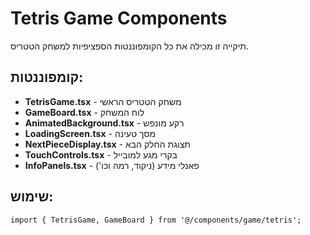 # Tetris Game Components

תיקייה זו מכילה את כל הקומפוננטות הספציפיות למשחק הטטריס.

## קומפוננטות:

- **TetrisGame.tsx** - משחק הטטריס הראשי
- **GameBoard.tsx** - לוח המשחק
- **AnimatedBackground.tsx** - רקע מונפש
- **LoadingScreen.tsx** - מסך טעינה
- **NextPieceDisplay.tsx** - תצוגת החלק הבא
- **TouchControls.tsx** - בקרי מגע למובייל
- **InfoPanels.tsx** - פאנלי מידע (ניקוד, רמה וכו')

## שימוש:

```tsx
import { TetrisGame, GameBoard } from '@/components/game/tetris';
```
